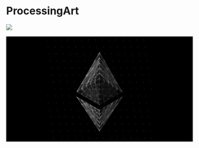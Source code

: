 # ProcessingArt

![](https://github.com/AdamPetersPortfolio/ProcessingArt/blob/main/RainbowEthereum.gif)

![](https://github.com/AdamPetersPortfolio/ProcessingArt/blob/main/TesselationEth.gif)

